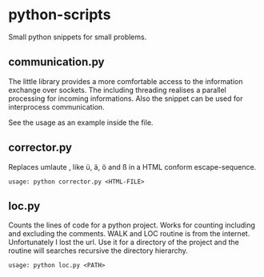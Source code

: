 python-scripts
=============

Small python snippets for small problems.

## communication.py ##
The little library provides a more comfortable access to the information exchange over sockets. The including threading realises a parallel processing for incoming informations. Also the snippet can be used for interprocess communication.

See the usage as an example inside the file.

## corrector.py ##
Replaces umlaute , like ü, ä, ö and ß in a HTML conform escape-sequence.

`usage: python corrector.py <HTML-FILE>`


## loc.py ##
Counts the lines of code for a python project. Works for counting including and excluding the comments.
WALK and LOC routine is from the internet. Unfortunately I lost the url. Use it for a directory of the project and the routine will searches recursive the directory hierarchy.

`usage: python loc.py <PATH>`
